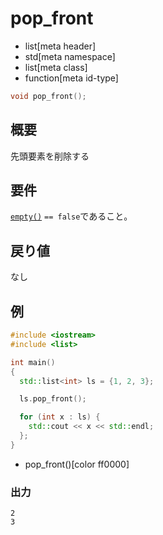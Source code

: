 # pop_front
* list[meta header]
* std[meta namespace]
* list[meta class]
* function[meta id-type]

```cpp
void pop_front();
```

## 概要
先頭要素を削除する


## 要件
[`empty()`](empty.md) `== false`であること。


## 戻り値
なし


## 例
```cpp
#include <iostream>
#include <list>

int main()
{
  std::list<int> ls = {1, 2, 3};

  ls.pop_front();

  for (int x : ls) {
    std::cout << x << std::endl;
  };
}
```
* pop_front()[color ff0000]


### 出力
```
2
3
```



